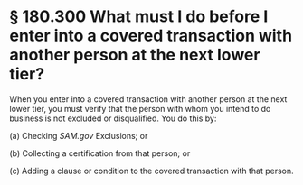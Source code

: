 # § 180.300   What must I do before I enter into a covered transaction with another person at the next lower tier?

When you enter into a covered transaction with another person at the next lower tier, you must verify that the person with whom you intend to do business is not excluded or disqualified. You do this by:


(a) Checking *SAM.gov* Exclusions; or


(b) Collecting a certification from that person; or


(c) Adding a clause or condition to the covered transaction with that person.






